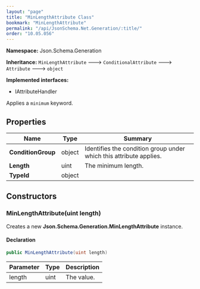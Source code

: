 ```yaml
---
layout: "page"
title: "MinLengthAttribute Class"
bookmark: "MinLengthAttribute"
permalink: "/api/JsonSchema.Net.Generation/:title/"
order: "10.05.056"
---
```

**Namespace:** Json.Schema.Generation

**Inheritance:**
`MinLengthAttribute`
 🡒 
`ConditionalAttribute`
 🡒 
`Attribute`
 🡒 
`object`

**Implemented interfaces:**

- IAttributeHandler

Applies a `minimum` keyword.

## Properties

| Name | Type | Summary |
|---|---|---|
| **ConditionGroup** | object | Identifies the condition group under which this attribute applies. |
| **Length** | uint | The minimum length. |
| **TypeId** | object |  |

## Constructors

### MinLengthAttribute(uint length)

Creates a new **Json.Schema.Generation.MinLengthAttribute** instance.

#### Declaration

```c#
public MinLengthAttribute(uint length)
```

| Parameter | Type | Description |
|---|---|---|
| length | uint | The value. |


